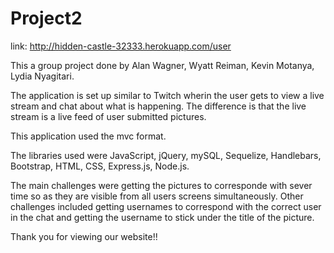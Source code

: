 # Project2

link: http://hidden-castle-32333.herokuapp.com/user

This a group project done by Alan Wagner, Wyatt Reiman, Kevin Motanya, Lydia Nyagitari.

The application is set up similar to Twitch wherin the user gets to view a live stream and chat about what is happening. The difference is that the live stream is a live feed of user submitted pictures. 

This application used the mvc format.

The libraries used were JavaScript, jQuery, mySQL, Sequelize, Handlebars, Bootstrap, HTML, CSS, Express.js, Node.js.

The main challenges were getting the pictures to corresponde with sever time so as they are visible from all users screens simultaneously.
Other challenges included getting usernames to correspond with the correct user in the chat and getting the username to stick under the title of the picture.

Thank you for viewing our website!!
